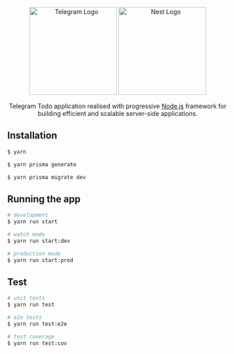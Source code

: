 <p align="center">
  <img src="https://upload.wikimedia.org/wikipedia/commons/thumb/8/82/Telegram_logo.svg/2048px-Telegram_logo.svg.png" width="200" alt="Telegram Logo" />
  <a href="http://nestjs.com/" target="blank"><img src="https://nestjs.com/img/logo-small.svg" width="200" alt="Nest Logo" /></a>
</p>



  <p align="center">Telegram Todo application realised with progressive <a href="http://nodejs.org" target="_blank">Node.js</a> framework for building efficient and scalable server-side applications.</p>


## Installation

```bash
$ yarn
```

```bash
$ yarn prisma generate 
```

```bash
$ yarn prisma migrate dev 
```

## Running the app

```bash
# development
$ yarn run start

# watch mode
$ yarn run start:dev

# production mode
$ yarn run start:prod
```

## Test

```bash
# unit tests
$ yarn run test

# e2e tests
$ yarn run test:e2e

# test coverage
$ yarn run test:cov
```
